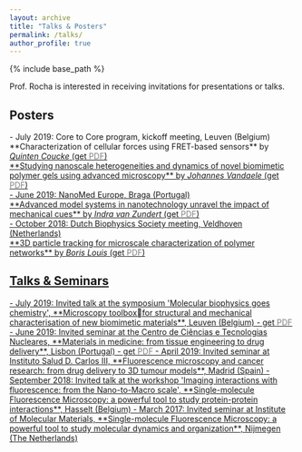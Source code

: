 ```yaml
---
layout: archive
title: "Talks & Posters"
permalink: /talks/
author_profile: true
---
```


{% include base_path %}

Prof. Rocha is interested in receiving invitations for presentations or talks.

<h2> Posters </h2>
- July 2019: Core to Core program, kickoff meeting, Leuven (Belgium)<br>
 **Characterization of cellular forces using FRET-based sensors** by <a href="{{ url }}/team/Quinten/"><i>Quinten Coucke</i> (get <a href="{{ url }}/files/Characterization_Cellular_Forces_20190705_FINAL.pdf"><span style="color:gray">PDF</span>)<br>
 **Studying nanoscale heterogeneities and dynamics of novel biomimetic polymer gels using advanced microscopy** by <a href="{{ url }}/team/Johannes/"><i>Johannes Vandaele</i> (get <a href="{{ url }}/files/Poster CTC meeting_JV_u0119227.pdf"><span style="color:gray">PDF</span>)<br>
- June 2019: NanoMed Europe, Braga (Portugal) <br>
**Advanced model systems in nanotechnology unravel the impact of mechanical cues** by <a href="{{ url }}/team/Indra/"><i>Indra van Zundert</i> (get <a href="{{ url }}/files/brageposter_indravanzundertCORRECT.pdf"><span style="color:gray">PDF</span>)<br>
- October 2018: Dutch Biophysics Society meeting, Veldhoven (Netherlands) <br>
**3D particle tracking for microscale characterization of polymer networks** by <a href="{{ url }}/team/Boris/"><i>Boris Louis</i> (get <a href="{{ url }}/files/Poster-dutchBiophysics-Boris.pdf"><span style="color:gray">PDF</span>)<br>

<h2> Talks & Seminars </h2>
- July 2019: Invited talk at the symposium 'Molecular biophysics goes chemistry', **Microscopy toolboxfor structural and mechanical  characterisation of new biomimetic materials**, Leuven (Belgium) - get <a href="{{ url }}/files/biophysics-goes-chemistry.pdf"><span style="color:gray">PDF</span>
- June 2019: Invited seminar at the Centro de Ciências e Tecnologias Nucleares, **Materials in medicine: from tissue engineering to drug delivery**, Lisbon (Portugal) - get <a href="{{ url }}/files/Lisbon_June2019.pdf"><span style="color:gray">PDF</span>
- April 2019: Invited seminar at Instituto Salud D. Carlos III, **Fluorescence microscopy and cancer research: from drug delivery to 3D tumour models**, Madrid (Spain)
-	September 2018: Invited talk at the workshop 'Imaging interactions with fluorescence: from the Nano-to-Macro scale', **Single-molecule Fluorescence Microscopy: a powerful tool to study protein-protein interactions**, Hasselt (Belgium)
-	March 2017: Invited seminar at Institute of Molecular Materials, **Single-molecule Fluorescence Microscopy: a powerful tool to study molecular dynamics and organization**, Nijmegen (The Netherlands)
